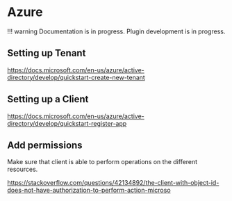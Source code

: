 # Azure

!!! warning
    Documentation is in progress. Plugin development is in progress.


## Setting up Tenant

https://docs.microsoft.com/en-us/azure/active-directory/develop/quickstart-create-new-tenant

## Setting up a Client

https://docs.microsoft.com/en-us/azure/active-directory/develop/quickstart-register-app

## Add permissions

Make sure that client is able to perform operations on the different resources.

https://stackoverflow.com/questions/42134892/the-client-with-object-id-does-not-have-authorization-to-perform-action-microso